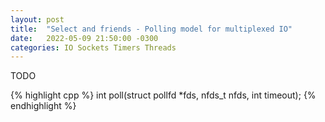 ```yaml
---
layout: post
title:  "Select and friends - Polling model for multiplexed IO"
date:   2022-05-09 21:50:00 -0300
categories: IO Sockets Timers Threads
---
```


TODO

{% highlight cpp %}
int poll(struct pollfd *fds, nfds_t nfds, int timeout);
{% endhighlight %}
